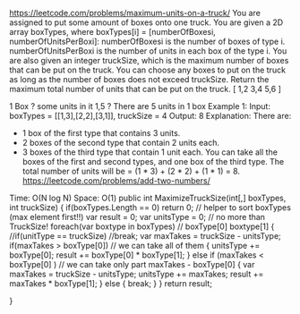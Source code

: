 https://leetcode.com/problems/maximum-units-on-a-truck/
You are assigned to put some amount of boxes onto one truck. You are given a 2D array boxTypes, where boxTypes[i] = [numberOfBoxesi, numberOfUnitsPerBoxi]:
numberOfBoxesi is the number of boxes of type i.
numberOfUnitsPerBoxi is the number of units in each box of the type i.
You are also given an integer truckSize, which is the maximum number of boxes that can be put on the truck. You can choose any boxes to put on the truck as long as the number of boxes does not exceed truckSize.
Return the maximum total number of units that can be put on the truck.
[
1,2
3,4
5,6
]

1 Box ? some units in it
1,5 ? There are 5 units in 1 box
Example 1:
Input: boxTypes = [[1,3],[2,2],[3,1]], truckSize = 4
Output: 8
Explanation: There are:
- 1 box of the first type that contains 3 units.
- 2 boxes of the second type that contain 2 units each.
- 3 boxes of the third type that contain 1 unit each.
You can take all the boxes of the first and second types, and one box of the third type.
The total number of units will be = (1 * 3) + (2 * 2) + (1 * 1) = 8.
https://leetcode.com/problems/add-two-numbers/

Time: O(N log N)
Space: O(1)
public int MaximizeTruckSize(int[,] boxTypes, int truckSize)
{
        if(boxTypes.Length == 0)
            return 0;
    // helper to sort boxTypes (max element first!!)
    var result = 0;
    var unitsType = 0; // no more than TruckSize!
    foreach(var boxtype in boxTypes) // boxType[0] boxtype[1]
    {
            //if(unitType == truckSize)
            //break;
        var maxTakes = truckSize - unitsType;
       if(maxTakes > boxType[0]) // we can take all of them
        {
            unitsType += boxType[0];
            result += boxType[0] * boxType[1];
        }
    else if (maxTakes < boxType[0] ) // we can take only part maxTakes - boxType[0]
        {
            var maxTakes = truckSize - unitsType;
            unitsType += maxTakes;
            result += maxTakes * boxType[1];
        }
        else
        {
            break;
        }
    }
    return result;

}

